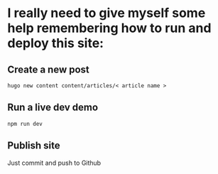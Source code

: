 # I really need to give myself some help remembering how to run and deploy this site:

## Create a new post

`hugo new content content/articles/< article name >`

## Run a live dev demo

`npm run dev`

## Publish site

Just commit and push to Github